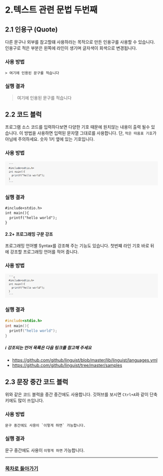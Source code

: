 # 2.텍스트 관련 문법 두번째

## 2.1 인용구 (Quote)
다른 문구나 외부를 참고할떄 사용하라는 목적으로 만든 인용구를 사용할 수 있습니다.
인용구로 적은 부분은 왼쪽에 라인이 생기며 글자색이 회색으로 변경됩니다.

### 사용 방법
```
> 여기에 인용된 문구를 적습니다
```

### 실행 결과 
> 여기에 인용된 문구를 적습니다

## 2.2 코드 블럭
프로그램 소스 코드를 입력하다보면 다양한 기호 때문에 원치않는 내용이 출력 될수 있습니다.
이 방법을 사용하면 입력된 문자열 그대로를 사용합니다.
단, `작은 따옴표 기호`가 아님에 주의하세요. 숫자 1키 옆에 있는 기호입니다.

### 사용 방법
![설명용 이미지](./images/text02.gif)

### 실행 결과 
```
#include<stdio.h>
int main(){
  printf("hello world");
}
```

#### 2.2+ 프로그래밍 구문 강조
프로그래밍 언어별 Syntax를 강조해 주는 기능도 있습니다.
첫번쨰 라인 기호 바로 뒤에 강조할 프로그래밍 언어를 적어 줍니다.

### 사용 방법
![설명용 이미지](./images/text03.gif)

### 실행 결과 
```c
#include<stdio.h>
int main(){
  printf("hello world");
}
```

##### :information_source: 강조되는 언어 목록은 다음 링크를 참고해 주세요
- https://github.com/github/linguist/blob/master/lib/linguist/languages.yml
- https://github.com/github/linguist/tree/master/samples


## 2.3 문장 중간 코드 블럭
위와 같은 코드 블럭을 중간 중간에도 사용합니다.
깃허브를 보시면 `Ctrl+A`와 같이 단축키에도 많이 쓰입니다.

### 사용 방법
```
문구 중간에도 사용이 `이렇게 하면` 가능합니다.
```

### 실행 결과 
문구 중간에도 사용이 `이렇게 하면` 가능합니다.

----------
### [목차로 돌아가기](./README.md)
